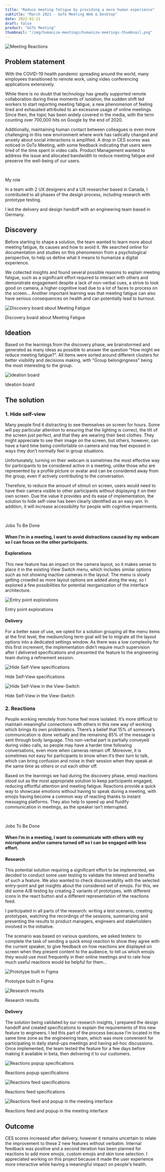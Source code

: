 ```yaml
---
title: "Reduce meeting fatigue by providing a more human experience"
subtitle: "March 2021 - GoTo Meeting Web & Desktop"
date: 2022-01-21
draft: false
product: "GoTo Meeting"
thumbnail: "/img/humanize-meetings/humanize-meetings-thumbnail.png"
---
```


<img src="/img/humanize-meetings/humanize-meetings-thumbnail-3x.png" class="sm-img mb-6" alt="Meeting Reactions">

<section>

<div class="row">

<div class="col-12 col-lg-7">

## Problem statement

With the COVID-19 health pandemic spreading around the world, many employees transitioned to remote work, using video conferencing applications extensively.

While there is no doubt that technology has greatly supported remote collaboration during these moments of isolation, the sudden shift led workers to start reporting meeting fatigue, a new phenomenon of feeling tired and exhausted attributed to an excessive usage of online meetings.
Since then, the topic has been widely covered in the media, with the term counting over 700,000 hits on Google by the end of 2020.

Additionally, maintaining human contact between colleagues is even more challenging in this new environment where work has radically changed and anxiety about social interactions is amplified. A drop in CES scores was noticed in GoTo Meeting, with some feedback indicating that users were tired of the time spent in video calls. Product Management wanted to address the issue and allocated bandwidth to reduce meeting fatigue and preserve the well-being of our users.

</div>

<div class="col-md-1">&nbsp;</div>

<div class="col-12 col-lg-4 d-flex align-items-center">

<div class="sm-card">

<p class="sm-card-title">My role</p>

In a team with 2 UX designers and a UX researcher based in Canada, I contributed to all phases of the design process, including research with prototype testing.  

<p class="m-0">I led the delivery and design handoff with an engineering team based in Germany.</p>

</div>

</div>

</div>

</section>

<section>

## Discovery

Before starting to shape a solution, the team wanted to learn more about meeting fatigue, its causes and how to avoid it. We searched online for documentation and studies on this phenomenon from a psychological perspective, to help us define what it means to humanize a digital experience.

We collected insights and found several possible reasons to explain meeting fatigue, such as a significant effort required to interact with others and demonstrate engagement despite a lack of non-verbal cues, a strive to look good on camera, a higher cognitive load due to a lot of faces to process on the screen…
Another important learning was that meeting fatigue can also have serious consequences on health and can potentially lead to burnout.

<img src="/img/humanize-meetings/meeting-fatigue-discovery.png" class="sm-img mt-4" alt="Discovery board about Meeting Fatigue">

<p class="sm-caption">Discovery board about Meeting Fatigue</p>

</section>

<section>

## Ideation

Based on the learnings from the discovery phase, we brainstormed and generated as many ideas as possible to answer the question “How might we reduce meeting fatigue?”. All items were sorted around different clusters for better visibility and decisions making, with "Group belongingness" being the most interesting to the group.

<img src="/img/humanize-meetings/how-might-we-reduce-meeting-fatigue.png" class="sm-img mt-4" alt="Ideation board">

<p class="sm-caption">Ideation board</p>

</section>

<section>

## The solution

<div class="row mb-4">

<div class="col-12 col-lg-7">

### 1. Hide self-view

Many people find it distracting to see themselves on screen for hours. Some will pay particular attention to ensuring that the lighting is correct, the tilt of the screen just perfect, and that they are wearing their best clothes. They might appreciate to see their image on the screen, but others, however, can have a hard time being comfortable on camera and may feel exposed in ways they don’t normally feel in group situations.

Unfortunately, turning on their webcam is sometimes the most effective way for participants to be considered active in a meeting, unlike those who are represented by a profile picture or avatar and can be considered away from the group, even if actively contributing to the conversation.

Therefore, to reduce the amount of stimuli on screen, users would need to have their camera visible to other participants without displaying it on their own screen. Due the value it provides and its ease of implementation, the solution to hide self-view has been clearly identified as an easy win. In addition, it will increase accessibility for people with cognitive impairments.

</div>

<div class="col-1">&nbsp;</div>

<div class="col-12 col-lg-4 d-flex align-items-center">

<div class="sm-card mb-3 mb-lg-0">

<p class="sm-card-title">Jobs To Be Done</p>

#### When I’m in a meeting, I want to avoid distractions caused by my webcam so I can focus on the other participants.

</div>

</div>

</div>

#### Explorations

This new feature has an impact on the camera layout, so it makes sense to place it in the existing View Switch menu, which includes similar options such as not showing inactive cameras in the layout. The menu is slowly getting crowded as more layout options are added along the way, so I explored a few possibilities for potential reorganization of the interface architecture.

<img src="/img/humanize-meetings/hide-self-view-explorations.png" class="sm-img mt-4" alt="Entry point explorations">

<p class="sm-caption mb-5">Entry point explorations</p>

#### Delivery

For a better ease of use, we opted for a solution grouping all the menu items at the first level, the medium/long term goal will be to migrate all the layout options into a dedicated settings window. As there was a low complexity for this first increment, the implementation didn’t require much supervision after I delivered specifications and presented the feature to the engineering team during a refinement session.

<img src="/img/humanize-meetings/hide-self-view-specifications.png" class="sm-img mt-4" alt="Hide Self-View specifications">

<p class="sm-caption mb-3">Hide Self-View specifications</p>

<img src="/img/humanize-meetings/hide-self-view-mockup.png" class="sm-img mt-4" alt="Hide Self-View in the View-Switch">

<p class="sm-caption mb-5">Hide Self-View in the View-Switch</p>

</section>

<div class="row mb-4">

<div class="col-12 col-lg-7">

### 2. Reactions

People working remotely from home feel more isolated. It’s more difficult to maintain meaningful connections with others in this new way of working which brings its own problematics. There’s a belief that 15% of someone’s communication is done verbally and the remaining 85% of the message is sent through body language. This non-verbal part is partially conveyed during video calls, so people may have a harder time following conversations, even more when cameras remain off. Moreover, it is sometimes not easy for participants to know when it‘s their turn to talk, which can bring confusion and noise in their session when they speak at the same time as others or cut each other off. 

Based on the learnings we had during the discovery phase, emoji reactions stood out as the most appropriate solution to keep participants engaged, reducing effortful attention and meeting fatigue. Reactions provide a quick way to showcase emotions without having to speak during a meeting, with emojis having become a common way of reacting thanks to instant messaging platforms. They also help to speed up and fluidify communication in meetings, as the speaker isn’t interrupted.

</div>

<div class="col-1">&nbsp;</div>

<div class="col-12 col-lg-4 d-flex align-items-center">

<div class="sm-card mb-3 mb-lg-0">

<p class="sm-card-title">Jobs To Be Done</p>

#### When I’m in a meeting, I want to communicate with others with my microphone and/or camera turned off so I can be engaged with less effort.

</div>

</div>

</div>

#### Research

This potential solution requiring a significant effort to be implemented, we decided to conduct some user testing to validate the interest and benefits of such a feature. We also wanted to check discoverability with the selected entry-point and get insights about the considered set of emojis. For this, we did some A/B testing by creating 2 variants of prototypes, with different icons in the react button and a different representation of the reactions feed. 
 
I participated in all parts of the research: writing a test scenario, creating prototypes, watching the recordings of the sessions, summarizing and presenting the results to product managers, engineers and stakeholders involved in the initiative.  
 
The scenario was based on various questions, we asked testers: to complete the task of sending a quick emoji reaction to show they agree with the current speaker, to give feedback on how reactions are displayed on screen when they present content to the audience, to tell us which emojis they would use most frequently in their online meetings and to rate how much useful reactions would be helpful for them…

<img src="/img/humanize-meetings/reactions-prototype.png" class="sm-img mt-4" alt="Prototype built in Figma">

<p class="sm-caption mb-3">Prototype built in Figma</p>

<img src="/img/humanize-meetings/reactions-research.png" class="sm-img mt-4" alt="Research results">

<p class="sm-caption mb-5">Research results</p>

#### Delivery

The solution being validated by our research insights, I prepared the design handoff and created specifications to explain the requirements of this new feature to engineers. I led this part of the process because I’m located in the same time zone as the engineering team, which was more convenient for participating in daily stand-ups meetings and having ad-hoc discussions. Once implemented, the team tested the feature for a few days before making it available in beta, then delivering it to our customers.

<img src="/img/humanize-meetings/reactions-popup-specifications.png" class="sm-img mt-4" alt="Reactions popup specifications">

<p class="sm-caption mb-3">Reactions popup specifications</p>

<img src="/img/humanize-meetings/reactions-feed-specifications.png" class="sm-img mt-4" alt="Reactions feed specifications">

<p class="sm-caption mb-3">Reactions feed specifications</p>

<img src="/img/humanize-meetings/reactions-popup-and-feed-mockups.png" class="sm-img mt-4" alt="Reactions feed and popup in the meeting interface">

<p class="sm-caption mb-5">Reactions feed and popup in the meeting interface</p>

</section>

<section>

## Outcome

CES scores increased after delivery, however it remains uncertain to relate the improvement to these 2 new features without verbatim.
Internal feedback was positive and a second iteration has been planned for reactions to add more emojis, custom emojis and skin tone selection. I appreciated working on this project because it made the user experience more interactive while having a meaningful impact on people's health.

</section>